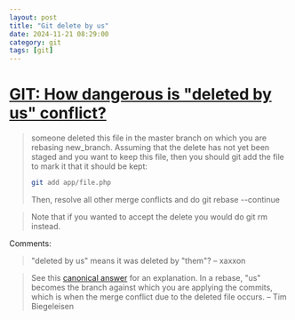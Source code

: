 ```yaml
---
layout: post
title: "Git delete by us"
date: 2024-11-21 08:29:00
category: git
tags: [git]
---
```


# [GIT: How dangerous is "deleted by us" conflict?](https://stackoverflow.com/questions/42174485/git-how-dangerous-is-deleted-by-us-conflict)

> someone deleted this file in the master branch on which you are rebasing new_branch.
> Assuming that the delete has not yet been staged and you want to keep this file, then you should git add the file to mark it that it should be kept:
> ```bash
> git add app/file.php
> ```
> Then, resolve all other merge conflicts and do git rebase --continue

> Note that if you wanted to accept the delete you would do git rm instead.

Comments:  
> "deleted by us" means it was deleted by "them"? – xaxxon  

> See this [canonical answer](https://stackoverflow.com/questions/21025314/who-is-us-and-who-is-them-according-to-git) for an explanation. In a rebase, "us" becomes the branch against which you are applying the commits, which is when the merge conflict due to the deleted file occurs. – Tim Biegeleisen


[jekyll]: http://jekyllrb.com
[jekyll-gh]: https://github.com/jekyll/jekyll
[jekyll-help]: https://github.com/jekyll/jekyll-help

